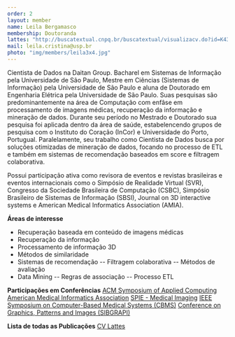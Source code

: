```yaml
---
order: 2
layout: member
name: Leila Bergamasco
membership: Doutoranda
lattes: "http://buscatextual.cnpq.br/buscatextual/visualizacv.do?id=K4321413A6"
mail: leila.cristina@usp.br
photo: "img/members/leila3x4.jpg"
---
```


Cientista de Dados na Daitan Group. Bacharel em Sistemas de Informação pela Universidade de São Paulo, Mestre em Ciências (Sistemas de Informação) pela Universidade de São Paulo e aluna de Doutorado em Engenharia Elétrica pela Universidade de São Paulo. Suas pesquisas são predominantemente na área de Computação com enfâse em processamento de imagens médicas, recuperação da informação e mineração de dados. Durante seu período no Mestrado e Doutorado sua pesquisa foi aplicada dentro da área de saúde, estabelencendo grupos de pesquisa com o Instituto do Coração (InCor) e Universidade do Porto, Portugual. Paralelamente, seu trabalho como Cientista de Dados busca por soluções otimizadas de mineração de dados, focando no processo de ETL e também em sistemas de recomendação baseados em score e filtragem colaborativa. 

Possui participação ativa como revisora de eventos e revistas brasileiras e eventos internacionais como o Simpósio de Realidade Virtual (SVR), Congresso da Sociedade Brasileira de Computação (CSBC), Simpósio Brasileiro de Sistemas de Informação (SBSI), Journal on 3D interactive systems e American Medical Informatics Association (AMIA). 

**Áreas de interesse**

 - Recuperação baseada em conteúdo de imagens médicas
-   Recuperação da informação
-   Processamento de informação 3D
- Métodos de similaridade
- Sistemas de recomendação
-- Filtragem colaborativa
-- Métodos de avaliação
- Data Mining
-- Regras de associação
-- Processo ETL



**Participações em Conferências**
[ACM Symposium of Applied Computing](SAC)
[American Medical Informatics Association](AMIA)
[SPIE - Medical Imaging](SPIE)
[IEEE Symposium on Computer-Based Medical Systems (CBMS)](CBMS)
[Conference on Graphics, Patterns and Images (SIBGRAPI)](SIBGRAPI)

**Lista de todas as Publicações**
[CV Lattes](http://buscatextual.cnpq.br/buscatextual/visualizacv.do?id=K4321413A6)
